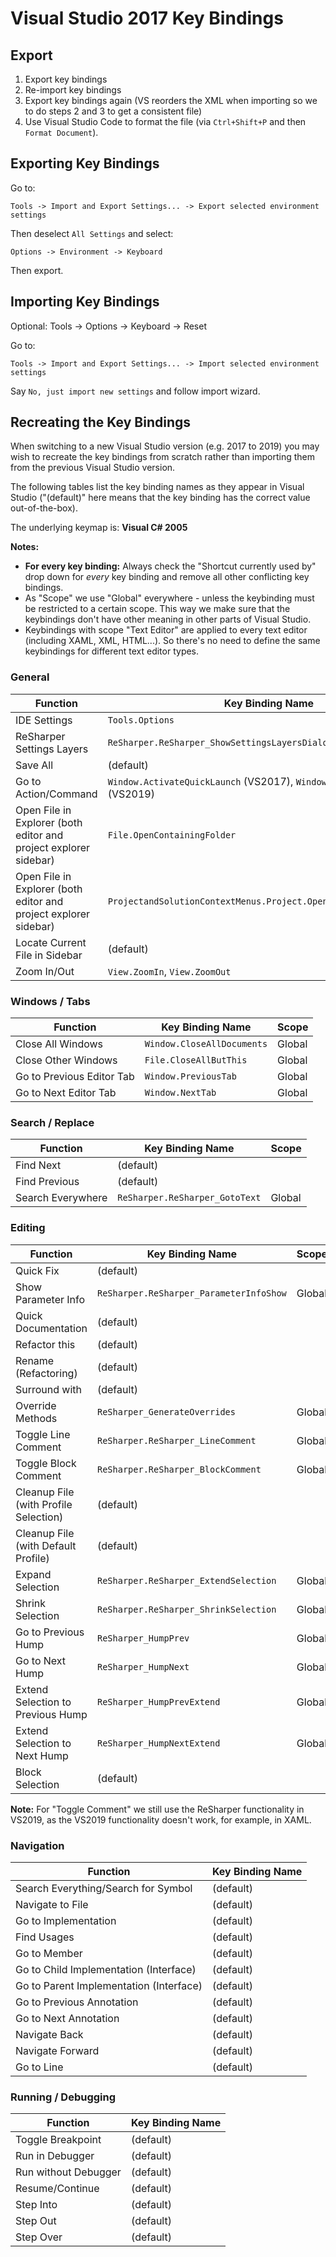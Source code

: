 # Visual Studio 2017 Key Bindings

## Export

1. Export key bindings
1. Re-import key bindings
1. Export key bindings again (VS reorders the XML when importing so we to do steps 2 and 3 to get a consistent file)
1. Use Visual Studio Code to format the file (via `Ctrl+Shift+P` and then `Format Document`).

## Exporting Key Bindings

Go to:

    Tools -> Import and Export Settings... -> Export selected environment settings

Then deselect `All Settings` and select:

    Options -> Environment -> Keyboard

Then export.

## Importing Key Bindings

Optional: Tools -> Options -> Keyboard -> Reset

Go to:

    Tools -> Import and Export Settings... -> Import selected environment settings

Say `No, just import new settings` and follow import wizard.

## Recreating the Key Bindings

When switching to a new Visual Studio version (e.g. 2017 to 2019) you may wish to recreate the key bindings from scratch rather than importing them from the previous Visual Studio version.

The following tables list the key binding names as they appear in Visual Studio ("(default)" here means that the key binding has the correct value out-of-the-box).

The underlying keymap is: **Visual C# 2005**

**Notes:**

* **For every key binding:** Always check the "Shortcut currently used by" drop down for *every* key binding and remove all other conflicting key bindings.
* As "Scope" we use "Global" everywhere - unless the keybinding must be restricted to a certain scope. This way we make sure that the keybindings don't have other meaning in other parts of Visual Studio.
* Keybindings with scope "Text Editor" are applied to every text editor (including XAML, XML, HTML...). So there's no need to define the same keybindings for different text editor types.

### General

| Function                                                          | Key Binding Name                  | Scope
| ----------------------------------------------------------------- | --------------------------------- | -----
| IDE Settings                                                      | `Tools.Options`                   | Global
| ReSharper Settings Layers                                         | `ReSharper.ReSharper_ShowSettingsLayersDialog` | Global
| Save All                                                          | (default)
| Go to Action/Command                                              | `Window.ActivateQuickLaunch` (VS2017), `Window.QuickLaunch` (VS2019) | Global
| Open File in Explorer (both editor and project explorer sidebar)  | `File.OpenContainingFolder`       | Global
| Open File in Explorer (both editor and project explorer sidebar)  | `ProjectandSolutionContextMenus.Project.OpenFolderinFileExplorer` | Solution Explorer
| Locate Current File in Sidebar                                    | (default)
| Zoom In/Out                                                       | `View.ZoomIn`, `View.ZoomOut`     | (Remove)

### Windows / Tabs

| Function                  | Key Binding Name              | Scope
| ------------------------- | ----------------------------- | -----
| Close All Windows         | `Window.CloseAllDocuments`    | Global
| Close Other Windows       | `File.CloseAllButThis`        | Global
| Go to Previous Editor Tab | `Window.PreviousTab`          | Global
| Go to Next Editor Tab     | `Window.NextTab`              | Global

### Search / Replace

| Function          | Key Binding Name                  | Scope
| ----------------- | --------------------------------- | -----
| Find Next         | (default)
| Find Previous     | (default)
| Search Everywhere | `ReSharper.ReSharper_GotoText`    | Global

### Editing

| Function                                  | Key Binding Name                          | Scope
| ----------------------------------------- | ----------------------------------------- | -----
| Quick Fix                                 | (default)
| Show Parameter Info                       | `ReSharper.ReSharper_ParameterInfoShow`   | Global
| Quick Documentation                       | (default)
| Refactor this                             | (default)
| Rename (Refactoring)                      | (default)
| Surround with                             | (default)
| Override Methods                          | `ReSharper_GenerateOverrides`             | Global
| Toggle Line Comment                       | `ReSharper.ReSharper_LineComment`         | Global
| Toggle Block Comment                      | `ReSharper.ReSharper_BlockComment`        | Global
| Cleanup File (with Profile Selection)     | (default)
| Cleanup File (with Default Profile)       | (default)
| Expand Selection                          | `ReSharper.ReSharper_ExtendSelection`     | Global
| Shrink Selection                          | `ReSharper.ReSharper_ShrinkSelection`     | Global
| Go to Previous Hump                       | `ReSharper_HumpPrev`                      | Global
| Go to Next Hump                           | `ReSharper_HumpNext`                      | Global
| Extend Selection to Previous Hump         | `ReSharper_HumpPrevExtend`                | Global
| Extend Selection to Next Hump             | `ReSharper_HumpNextExtend`                | Global
| Block Selection                           | (default)

**Note:** For "Toggle Comment" we still use the ReSharper functionality in VS2019, as the VS2019 functionality doesn't work, for example, in XAML.

### Navigation

| Function                                  | Key Binding Name
| ----------------------------------------- | ----------------
| Search Everything/Search for Symbol       | (default)
| Navigate to File                          | (default)
| Go to Implementation                      | (default)
| Find Usages                               | (default)
| Go to Member                              | (default)
| Go to Child Implementation (Interface)    | (default)
| Go to Parent Implementation (Interface)   | (default)
| Go to Previous Annotation                 | (default)
| Go to Next Annotation                     | (default)
| Navigate Back                             | (default)
| Navigate Forward                          | (default)
| Go to Line                                | (default)

### Running / Debugging

| Function              | Key Binding Name
| --------------------- | ----------------
| Toggle Breakpoint     | (default)
| Run in Debugger       | (default)
| Run without Debugger  | (default)
| Resume/Continue       | (default)
| Step Into             | (default)
| Step Out              | (default)
| Step Over             | (default)
